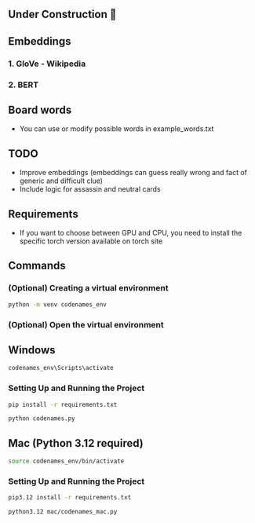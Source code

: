 ## Under Construction 🚧

## Embeddings

### 1. GloVe - Wikipedia

### 2. BERT

## Board words

- You can use or modify possible words in example_words.txt

## TODO

- Improve embeddings (embeddings can guess really wrong and fact of generic and difficult clue)
- Include logic for assassin and neutral cards

## Requirements

- If you want to choose between GPU and CPU, you need to install the specific torch version available on torch site

## Commands

### (Optional) Creating a virtual environment

```bash
python -m venv codenames_env
```

### (Optional) Open the virtual environment

## Windows

```bash
codenames_env\Scripts\activate
```

### Setting Up and Running the Project

```bash
pip install -r requirements.txt
```

```bash
python codenames.py
```

## Mac (Python 3.12 required)

```bash
source codenames_env/bin/activate
```

### Setting Up and Running the Project

```bash
pip3.12 install -r requirements.txt
```

```bash
python3.12 mac/codenames_mac.py
```
